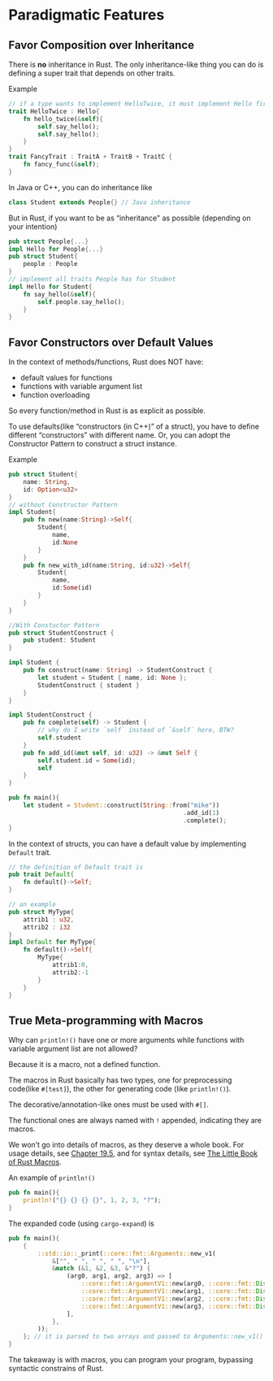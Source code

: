 # Paradigmatic Features

## Favor Composition over Inheritance

There is **no** inheritance in Rust. The only inheritance-like thing you can do is defining a super trait that depends on other traits. 

Example

```rust
// if a type wants to implement HelloTwice, it must implement Hello first
trait HelloTwice : Hello{
    fn hello_twice(&self){
        self.say_hello();
        self.say_hello();
    }
}
trait FancyTrait : TraitA + TraitB + TraitC {
    fn fancy_func(&self);
}
```

In Java or C++, you can do inheritance like

```java
class Student extends People{} // Java inheritance
```

But in Rust, if you want to be as “inheritance" as possible (depending on your intention)

```rust
pub struct People{...}
impl Hello for People{...}
pub struct Student{
    people : People
}
// implement all traits People has for Student
impl Hello for Student{
    fn say_hello(&self){
        self.people.say_hello();
    }
}
```

## Favor Constructors over Default Values

In the context of methods/functions, Rust does NOT have:

* default values for functions
* functions with variable argument list
* function overloading

So every function/method in Rust is as explicit as possible.

To use defaults(like “constructors (in C++)” of a struct), you have to define different “constructors” with different name. Or, you can adopt the Constructor Pattern to construct a struct instance.

Example

```rust
pub struct Student{
    name: String,
    id: Option<u32>
}
// without Constructor Pattern
impl Student{
    pub fn new(name:String)->Self{
        Student{
            name,
            id:None
        }
    }
    pub fn new_with_id(name:String, id:u32)->Self{
        Student{
            name,
            id:Some(id)
        }
    }
}

//With Constuctor Pattern
pub struct StudentConstruct {
    pub student: Student
}

impl Student {
    pub fn construct(name: String) -> StudentConstruct {
        let student = Student { name, id: None };
        StudentConstruct { student }
    }
}

impl StudentConstruct {
    pub fn complete(self) -> Student {
        // why do I write `self` instead of `&self` here, BTW?
        self.student
    }
    pub fn add_id(&mut self, id: u32) -> &mut Self {
        self.student.id = Some(id);
        self
    }
}

pub fn main(){
    let student = Student::construct(String::from("mike"))
                                                .add_id(1)
                                                .complete();
}
```

In the context of structs, you can have a default value by implementing `Default` trait.

```rust
// the definition of Default trait is
pub trait Default{
    fn default()->Self;
}

// an example
pub struct MyType{
    attrib1 : u32,
    attrib2 : i32
}
impl Default for MyType{
    fn default()->Self{
        MyType{
            attrib1:0,
            attrib2:-1
        }
    }
}
```



## True Meta-programming with Macros

Why can `println!()` have one or more arguments while functions with variable argument list are not allowed?

Because it is a macro, not a defined function.

The macros in Rust basically has two types, one for preprocessing code(like `#[test]`), the other for generating code (like `println!()`). 

The decorative/annotation-like ones must be used with `#[]`.

The functional ones are always named with `!` appended, indicating they are macros.

We won’t go into details of macros, as they deserve a whole book. For usage details, see [Chapter 19.5](https://doc.rust-lang.org/book/ch19-06-macros.html), and for syntax details, see [The Little Book of Rust Macros](https://danielkeep.github.io/tlborm/book/index.html).

An example of `println!()`

```rust
pub fn main(){
    println!("{} {} {} {}", 1, 2, 3, "?");
}
```

The expanded code (using `cargo-expand`) is 

```rust
pub fn main(){
    {
        ::std::io::_print(::core::fmt::Arguments::new_v1(
            &["", " ", " ", " ", "\n"],
            &match (&1, &2, &3, &"?") {
                (arg0, arg1, arg2, arg3) => [
                    ::core::fmt::ArgumentV1::new(arg0, ::core::fmt::Display::fmt),
                    ::core::fmt::ArgumentV1::new(arg1, ::core::fmt::Display::fmt),
                    ::core::fmt::ArgumentV1::new(arg2, ::core::fmt::Display::fmt),
                    ::core::fmt::ArgumentV1::new(arg3, ::core::fmt::Display::fmt),
                ],
            },
        ));
    }; // it is parsed to two arrays and passed to Arguments::new_v1()
}
```

The takeaway is with macros, you can program your program, bypassing syntactic constrains of Rust.